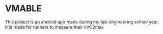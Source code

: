 # VMABLE
This project is an android app made during my last engineering school year. It is made for runners to measure their vVO2max
